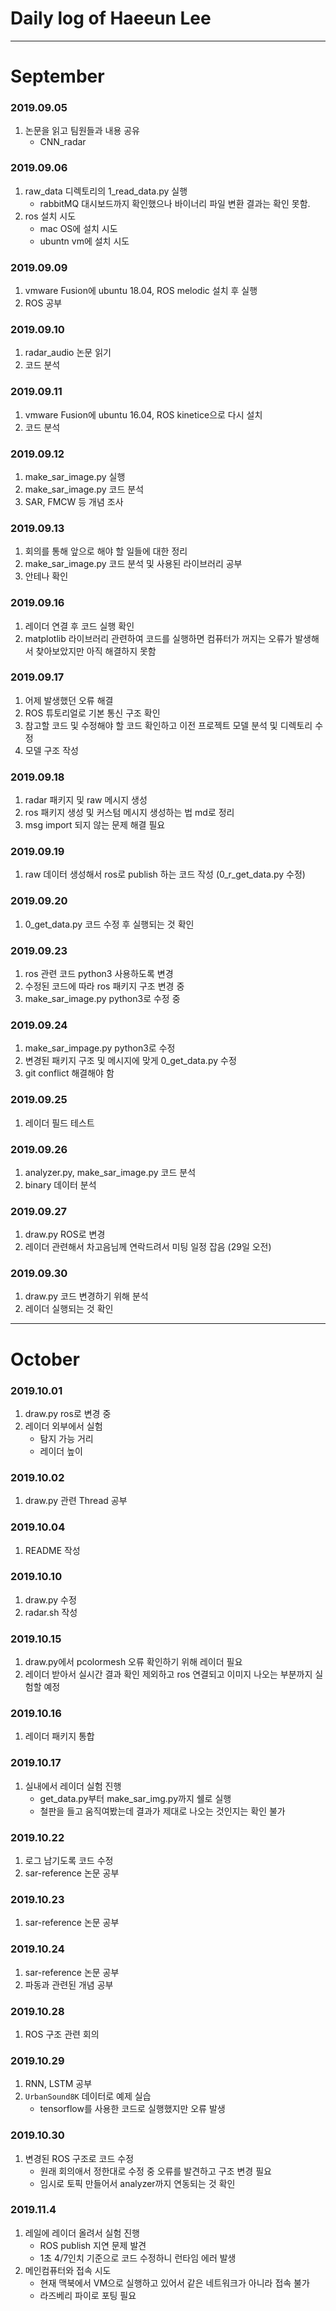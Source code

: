 # Daily log of Haeeun Lee
---
# September
### 2019.09.05
1. 논문을 읽고 팀원들과 내용 공유
	- CNN_radar

### 2019.09.06
1. raw_data 디렉토리의 1_read_data.py 실행
	- rabbitMQ 대시보드까지 확인했으나 바이너리 파일 변환 결과는 확인 못함.
2. ros 설치 시도	
	- mac OS에 설치 시도
	- ubuntn vm에 설치 시도

### 2019.09.09
1. vmware Fusion에 ubuntu 18.04, ROS melodic 설치 후 실행
2. ROS 공부

### 2019.09.10
1. radar_audio 논문 읽기
2. 코드 분석

### 2019.09.11
1. vmware Fusion에 ubuntu 16.04, ROS kinetice으로 다시 설치
2. 코드 분석

### 2019.09.12
1. make_sar_image.py 실행
2. make_sar_image.py 코드 분석
3. SAR, FMCW 등 개념 조사

### 2019.09.13
1. 회의를 통해 앞으로 해야 할 일들에 대한 정리
2. make_sar_image.py 코드 분석 및 사용된 라이브러리 공부 
3. 안테나 확인

### 2019.09.16
1. 레이더 연결 후 코드 실행 확인
2. matplotlib 라이브러리 관련하여 코드를 실행하면 컴퓨터가 꺼지는 오류가 발생해서 찾아보았지만 아직 해결하지 못함

### 2019.09.17
1. 어제 발생했던 오류 해결
2. ROS 튜토리얼로 기본 통신 구조 확인
3. 참고할 코드 및 수정해야 할 코드 확인하고 이전 프로젝트 모델 분석 및 디렉토리 수정
4. 모델 구조 작성

### 2019.09.18
1. radar 패키지 및 raw 메시지 생성
2. ros 패키지 생성 및 커스텀 메시지 생성하는 법 md로 정리
3. msg import 되지 않는 문제 해결 필요

### 2019.09.19
1. raw 데이터 생성해서 ros로 publish 하는 코드 작성 (0_r_get_data.py 수정)

### 2019.09.20
1. 0_get_data.py 코드 수정 후 실행되는 것 확인

### 2019.09.23
1. ros 관련 코드 python3 사용하도록 변경
2. 수정된 코드에 따라 ros 패키지 구조 변경 중 
3. make_sar_image.py python3로 수정 중

### 2019.09.24
1. make_sar_impage.py python3로 수정
2. 변경된 패키지 구조 및 메시지에 맞게 0_get_data.py 수정
3. git conflict 해결해야 함

### 2019.09.25
1. 레이더 필드 테스트

### 2019.09.26
1. analyzer.py, make_sar_image.py 코드 분석
2. binary 데이터 분석

### 2019.09.27
1. draw.py ROS로 변경
2. 레이더 관련해서 차고음님께 연락드려서 미팅 일정 잡음 (29일 오전)

### 2019.09.30
1. draw.py 코드 변경하기 위해 분석
2. 레이더 실행되는 것 확인

---
# October
### 2019.10.01
1. draw.py ros로 변경 중
2. 레이더 외부에서 실험
	- 탐지 가능 거리
	- 레이더 높이

### 2019.10.02
1. draw.py 관련 Thread 공부

### 2019.10.04
1. README 작성

### 2019.10.10
1. draw.py 수정
2. radar.sh 작성

### 2019.10.15
1. draw.py에서 pcolormesh 오류 확인하기 위해 레이더 필요
2. 레이더 받아서 실시간 결과 확인 제외하고 ros 연결되고 이미지 나오는 부분까지 실험할 예정

### 2019.10.16
1. 레이더 패키지 통합

### 2019.10.17
1. 실내에서 레이더 실험 진행
	- get_data.py부터 make_sar_img.py까지 쉘로 실행
	- 철판을 들고 움직여봤는데 결과가 제대로 나오는 것인지는 확인 불가

### 2019.10.22
1. 로그 남기도록 코드 수정
2. sar-reference 논문 공부

### 2019.10.23
1. sar-reference 논문 공부

### 2019.10.24
1. sar-reference 논문 공부
2. 파동과 관련된 개념 공부

### 2019.10.28
1. ROS 구조 관련 회의

### 2019.10.29
1. RNN, LSTM 공부
2. `UrbanSound8K` 데이터로 예제 실습
	- tensorflow를 사용한 코드로 실행했지만 오류 발생

### 2019.10.30
1. 변경된 ROS 구조로 코드 수정
	- 원래 회의애서 정한대로 수정 중 오류를 발견하고 구조 변경 필요
	- 임시로 토픽 만들어서 analyzer까지 연동되는 것 확인

### 2019.11.4
1. 레일에 레이더 올려서 실험 진행
	- ROS publish 지연 문제 발견
	- 1초 4/7인치 기준으로 코드 수정하니 런타임 에러 발생
2. 메인컴퓨터와 접속 시도
	- 현재 맥북에서 VM으로 실행하고 있어서 같은 네트워크가 아니라 접속 불가
	- 라즈베리 파이로 포팅 필요
